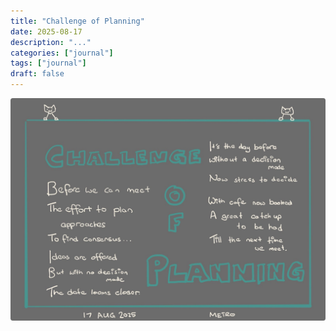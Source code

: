 ```yaml
---
title: "Challenge of Planning"
date: 2025-08-17
description: "..."
categories: ["journal"]
tags: ["journal"]
draft: false
---
```


![Challenge of Planning](featured.jpg)